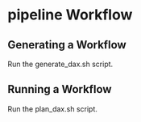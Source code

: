 # pipeline Workflow

Generating a Workflow
---------------------
Run the generate_dax.sh script.

Running a Workflow
-------------------
Run the plan_dax.sh script.
